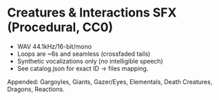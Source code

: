 # Creatures & Interactions SFX (Procedural, CC0)
- WAV 44.1kHz/16-bit/mono
- Loops are ~6s and seamless (crossfaded tails)
- Synthetic vocalizations only (no intelligible speech)
- See catalog.json for exact ID → files mapping.

Appended: Gargoyles, Giants, Gazer/Eyes, Elementals, Death Creatures, Dragons, Reactions.
